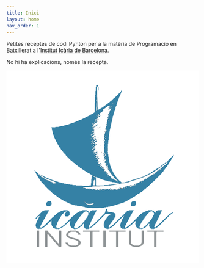 ```yaml
---
title: Inici
layout: home
nav_order: 1
---
```


Petites receptes de codi Pyhton per a la matèria de Programació en Batxillerat a l'[Institut Icària de Barcelona](<http://www.instituticaria.cat>).

No hi ha explicacions, només la recepta.

![Institut Icària Barcelona](imatges/Icaria.png)
